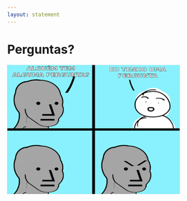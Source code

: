 ```yaml
---
layout: statement
---
```


# Perguntas?

<img src="../images/perguntas.png" width="400" height="300">

<!--
És mesmo chato por estar a perguntar alguma coisa...
-->